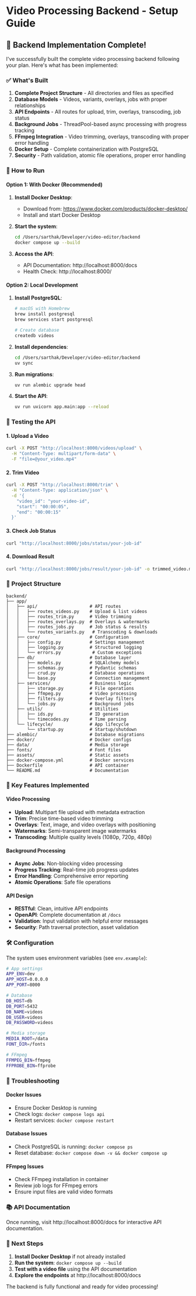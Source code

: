 # Video Processing Backend - Setup Guide

## 🎉 Backend Implementation Complete!

I've successfully built the complete video processing backend following your plan. Here's what has been implemented:

### ✅ What's Built

1. **Complete Project Structure** - All directories and files as specified
2. **Database Models** - Videos, variants, overlays, jobs with proper relationships
3. **API Endpoints** - All routes for upload, trim, overlays, transcoding, job status
4. **Background Jobs** - ThreadPool-based async processing with progress tracking
5. **FFmpeg Integration** - Video trimming, overlays, transcoding with proper error handling
6. **Docker Setup** - Complete containerization with PostgreSQL
7. **Security** - Path validation, atomic file operations, proper error handling

### 🚀 How to Run

#### Option 1: With Docker (Recommended)

1. **Install Docker Desktop**:
   - Download from: https://www.docker.com/products/docker-desktop/
   - Install and start Docker Desktop

2. **Start the system**:
   ```bash
   cd /Users/sarthak/Developer/video-editor/backend
   docker compose up --build
   ```

3. **Access the API**:
   - API Documentation: http://localhost:8000/docs
   - Health Check: http://localhost:8000/

#### Option 2: Local Development

1. **Install PostgreSQL**:
   ```bash
   # macOS with Homebrew
   brew install postgresql
   brew services start postgresql
   
   # Create database
   createdb videos
   ```

2. **Install dependencies**:
   ```bash
   cd /Users/sarthak/Developer/video-editor/backend
   uv sync
   ```

3. **Run migrations**:
   ```bash
   uv run alembic upgrade head
   ```

4. **Start the API**:
   ```bash
   uv run uvicorn app.main:app --reload
   ```

### 🧪 Testing the API

#### 1. Upload a Video
```bash
curl -X POST "http://localhost:8000/videos/upload" \
  -H "Content-Type: multipart/form-data" \
  -F "file=@your_video.mp4"
```

#### 2. Trim Video
```bash
curl -X POST "http://localhost:8000/trim" \
  -H "Content-Type: application/json" \
  -d '{
    "video_id": "your-video-id",
    "start": "00:00:05",
    "end": "00:00:15"
  }'
```

#### 3. Check Job Status
```bash
curl "http://localhost:8000/jobs/status/your-job-id"
```

#### 4. Download Result
```bash
curl "http://localhost:8000/jobs/result/your-job-id" -o trimmed_video.mp4
```

### 📁 Project Structure

```
backend/
├── app/
│   ├── api/                    # API routes
│   │   ├── routes_videos.py    # Upload & list videos
│   │   ├── routes_trim.py      # Video trimming
│   │   ├── routes_overlays.py  # Overlays & watermarks
│   │   ├── routes_jobs.py      # Job status & results
│   │   └── routes_variants.py   # Transcoding & downloads
│   ├── core/                   # Configuration
│   │   ├── config.py           # Settings management
│   │   ├── logging.py          # Structured logging
│   │   └── errors.py            # Custom exceptions
│   ├── db/                     # Database layer
│   │   ├── models.py           # SQLAlchemy models
│   │   ├── schemas.py          # Pydantic schemas
│   │   ├── crud.py             # Database operations
│   │   └── base.py             # Connection management
│   ├── services/               # Business logic
│   │   ├── storage.py          # File operations
│   │   ├── ffmpeg.py           # Video processing
│   │   ├── filters.py          # Overlay filters
│   │   └── jobs.py             # Background jobs
│   ├── utils/                  # Utilities
│   │   ├── ids.py              # ID generation
│   │   └── timecodes.py        # Time parsing
│   └── lifecycle/              # App lifecycle
│       └── startup.py          # Startup/shutdown
├── alembic/                    # Database migrations
├── docker/                     # Docker configs
├── data/                       # Media storage
├── fonts/                      # Font files
├── assets/                     # Static assets
├── docker-compose.yml          # Docker services
├── Dockerfile                  # API container
└── README.md                   # Documentation
```

### 🔧 Key Features Implemented

#### Video Processing
- **Upload**: Multipart file upload with metadata extraction
- **Trim**: Precise time-based video trimming
- **Overlays**: Text, image, and video overlays with positioning
- **Watermarks**: Semi-transparent image watermarks
- **Transcoding**: Multiple quality levels (1080p, 720p, 480p)

#### Background Processing
- **Async Jobs**: Non-blocking video processing
- **Progress Tracking**: Real-time job progress updates
- **Error Handling**: Comprehensive error reporting
- **Atomic Operations**: Safe file operations

#### API Design
- **RESTful**: Clean, intuitive API endpoints
- **OpenAPI**: Complete documentation at `/docs`
- **Validation**: Input validation with helpful error messages
- **Security**: Path traversal protection, asset validation

### 🛠️ Configuration

The system uses environment variables (see `env.example`):

```bash
# App settings
APP_ENV=dev
APP_HOST=0.0.0.0
APP_PORT=8000

# Database
DB_HOST=db
DB_PORT=5432
DB_NAME=videos
DB_USER=videos
DB_PASSWORD=videos

# Media storage
MEDIA_ROOT=/data
FONT_DIR=/fonts

# FFmpeg
FFMPEG_BIN=ffmpeg
FFPROBE_BIN=ffprobe
```

### 🐛 Troubleshooting

#### Docker Issues
- Ensure Docker Desktop is running
- Check logs: `docker compose logs api`
- Restart services: `docker compose restart`

#### Database Issues
- Check PostgreSQL is running: `docker compose ps`
- Reset database: `docker compose down -v && docker compose up`

#### FFmpeg Issues
- Check FFmpeg installation in container
- Review job logs for FFmpeg errors
- Ensure input files are valid video formats

### 📚 API Documentation

Once running, visit http://localhost:8000/docs for interactive API documentation.

### 🎯 Next Steps

1. **Install Docker Desktop** if not already installed
2. **Run the system**: `docker compose up --build`
3. **Test with a video file** using the API documentation
4. **Explore the endpoints** at http://localhost:8000/docs

The backend is fully functional and ready for video processing!
